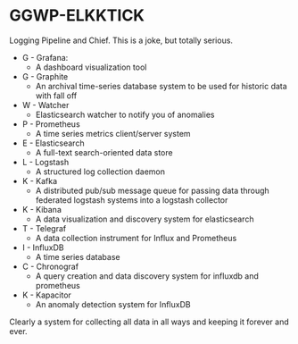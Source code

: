 # GGWP-ELKKTICK
Logging Pipeline and Chief.
This is a joke, but totally serious.

- G - Grafana:
    * A dashboard visualization tool
- G - Graphite
    * An archival time-series database system to be used for historic data with fall off
- W - Watcher
    * Elasticsearch watcher to notify you of anomalies
- P - Prometheus
    * A time series metrics client/server system
- E - Elasticsearch
    * A full-text search-oriented data store
- L - Logstash
    * A structured log collection daemon
- K - Kafka
    * A distributed pub/sub message queue for passing data through federated logstash systems into a logstash collector
- K - Kibana
    * A data visualization and discovery system for elasticsearch
- T - Telegraf
    * A data collection instrument for Influx and Prometheus
- I - InfluxDB
    * A time series database
- C - Chronograf
    * A query creation and data discovery system for influxdb and prometheus
- K - Kapacitor
    * An anomaly detection system for InfluxDB


Clearly a system for collecting all data in all ways and keeping it forever and ever.
